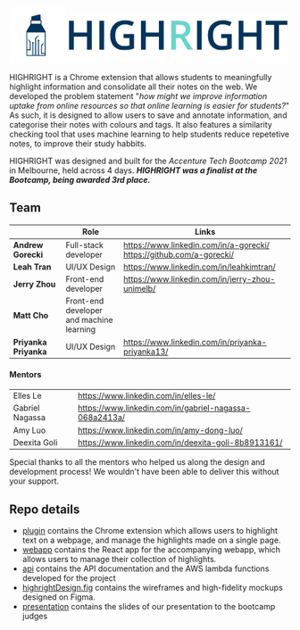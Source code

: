 <img src="logo.png" alt="drawing" width="100"/><img src="logotext.png" alt="drawing" width="400"/>

HIGHRIGHT is a Chrome extension that allows students to meaningfully highlight information and consolidate all their notes on the web. We developed the problem statement "*how might we improve information uptake from online resources so that online learning is easier for students?*" As such, it is designed to allow users to save and annotate information, and categorise their notes with colours and tags. It also features a similarity checking tool that uses machine learning to help students reduce repetetive notes, to improve their study habbits.

HIGHRIGHT was designed and built for the *Accenture Tech Bootcamp 2021* in Melbourne, held across 4 days. ***HIGHRIGHT was a finalist at the Bootcamp, being awarded 3rd place.***

## Team

|                       | Role                                           | Links                                                        |
| --------------------- | ---------------------------------------------- | ------------------------------------------------------------ |
| **Andrew Gorecki**    | Full-stack developer                           | https://www.linkedin.com/in/a-gorecki/<br />https://github.com/a-gorecki/ |
| **Leah Tran**         | UI/UX Design                                   | https://www.linkedin.com/in/leahkimtran/                     |
| **Jerry Zhou**        | Front-end developer                            | https://www.linkedin.com/in/jerry-zhou-unimelb/              |
| **Matt Cho**          | Front-end developer <br />and machine learning |                                                              |
| **Priyanka Priyanka** | UI/UX Design                                   | https://www.linkedin.com/in/priyanka-priyanka13/             |

#### Mentors

|                 |                                                        |
| --------------- | ------------------------------------------------------ |
| Elles Le        | https://www.linkedin.com/in/elles-le/                  |
| Gabriel Nagassa | https://www.linkedin.com/in/gabriel-nagassa-068a2413a/ |
| Amy Luo         | https://www.linkedin.com/in/amy-dong-luo/              |
| Deexita Goli    | https://www.linkedin.com/in/deexita-goli-8b8913161/    |

Special thanks to all the mentors who helped us along the design and development process! We wouldn't have been able to deliver this without your support.

## Repo details

- [plugin](plugin) contains the Chrome extension which allows users to highlight text on a webpage, and manage the highlights made on a single page.
- [webapp](webapp) contains the React app for the accompanying webapp, which allows users to manage their collection of highlights.
- [api](api) contains the API documentation and the AWS lambda functions developed for the project
- [highrightDesign.fig](highrightDesign.fig) contains the wireframes and high-fidelity mockups designed on Figma.
- [presentation](presentation.pdf) contains the slides of our presentation to the bootcamp judges
